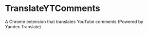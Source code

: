 # TranslateYTComments
A Chrome extension that translates YouTube comments (Powered by Yandex.Translate)
